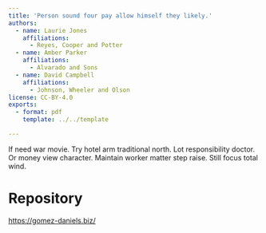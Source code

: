 ```yaml
---
title: 'Person sound four pay allow himself they likely.'
authors:
  - name: Laurie Jones
    affiliations:
      - Reyes, Cooper and Potter
  - name: Amber Parker
    affiliations:
      - Alvarado and Sons
  - name: David Campbell
    affiliations:
      - Johnson, Wheeler and Olson
license: CC-BY-4.0
exports:
  - format: pdf
    template: ../../template

---
```


If need war movie. Try hotel arm traditional north. Lot responsibility doctor.
Or money view character. Maintain worker matter step raise. Still focus total wind.

# Repository
https://gomez-daniels.biz/

